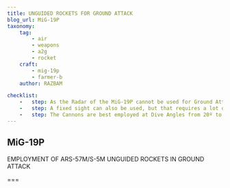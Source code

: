 ```yaml
---
title: UNGUIDED ROCKETS FOR GROUND ATTACK
blog_url: MiG-19P
taxonomy:
    tag:
        - air
        - weapons
        - a2g
        - rocket
    craft: 
        - mig-19p
        - farmer-b
    author: RAZBAM

checklist:
    -   step: As the Radar of the MiG-19P cannot be used for Ground Attack, the Optic method can be used for this purpose in the same manner it is used for Air combat. However, the minimum span that can be introduced into the Sight is 7 meters, which may prove insufficient when attacking small targets like Cars or small Armored Units. One solution is to introduce a distance of 1,000 meters into the Sight (or whichever the Pilot decides as Optimal Range) and estimate how much a 5-meter target (for example) would fill the Reticle Outer Circle in the 7-meter setting, then open fire when the Target fills that space.
    -   step: A fixed sight can also be used, but that requires a lot of training to prefect. For targets larger than 7 meters, the method of operation remains unchanged. 
    -   step: The Cannons are best employed at Dive Angles from 20º to 50º and at distances between 1,500 and 800 meters from the Target. Remember that as the Dive Angle and Speed increases, so does the exit Altitude. When attacking at 20-30º, the recovery maneuver should start before reaching 800 meters, but for 40-50º, the recovery should start at 1,000 meters. 
---
```


## MiG-19P 
EMPLOYMENT OF ARS-57M/S-5M UNGUIDED ROCKETS IN GROUND ATTACK

===


